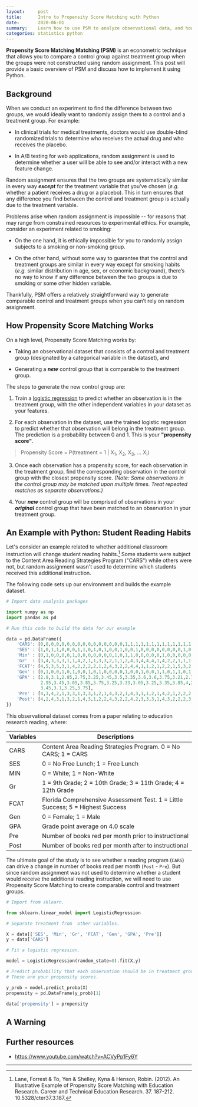 ```yaml
---
layout:     post
title:      Intro to Propensity Score Matching with Python
date:       2020-06-01
summary:    Learn how to use PSM to analyze observational data, and how to implement it from scratch using Python.
categories: statistics python
---
```


**Propensity Score Matching Matching (PSM)** is an econometric technique that allows you to compare a control group against treatment group when the groups were not constructed using random assignment. This post will provide a basic overview of PSM and discuss how to implement it using Python.

## Background

When we conduct an experiment to find the difference between two groups, we would ideally want to randomly assign them to a control and a treatment group. For example:

* In clinical trials for medical treatments, doctors would use double-blind randomized trials to determine who receives the actual drug and who receives the placebo.

* In A/B testing for web applications, random assignment is used to determine whether a user will be able to see and/or interact with a new feature change.

Random assignment ensures that the two groups are systematically similar in every way **_except_** for the treatment variable that you’ve chosen (_e.g._ whether a patient receives a drug or a placebo). This in turn ensures that any difference you find between the control and treatment group is actually due to the treatment variable.

Problems arise when random assignment is impossible -- for reasons that may range from constrained resources to experimental ethics. For example, consider an experiment related to smoking:

* On the one hand, it is ethically impossible for you to randomly assign subjects to a smoking or non-smoking group.

* On the other hand, without some way to guarantee that the control and treatment groups are similar in every way except for smoking habits (_e.g._ similar distribution in age, sex, or economic background), there’s no way to know if any difference between the two groups is due to smoking or some other hidden variable.

Thankfully, PSM offers a relatively straightforward way to generate comparable control and treatment groups when you can’t rely on random assignment.

## How Propensity Score Matching Works

On a high level, Propensity Score Matching works by:

* Taking an observational dataset that consists of a control and treatment group (designated by a categorical variable in the dataset), and

* Generating a **_new_** control group that is comparable to the treatment group.

The steps to generate the new control group are:

1. Train a [logistic regression](https://en.wikipedia.org/wiki/Logistic_regression?wprov=srpw1_0) to predict whether an observation is in the treatment group, with the other independent variables in your dataset as your features.

2. For each observation in the dataset, use the trained logistic regression to predict whether that observation will belong in the treatment group. The prediction is a probability between 0 and 1. This is your **"propensity score"**.

> Propensity Score = P(treatment = 1 | X<sub>1</sub>, X<sub>2</sub>, X<sub>3</sub>, ... X<sub>i</sub>)

3. Once each observation has a propensity score, for each observation in the treatment group, find the corresponding observation in the control group with the closest propensity score. _(Note: Some observations in the control group may be matched upon multiple times. Treat repeated matches as separate observations.)_

4. Your **_new_** control group will be comprised of observations in your **_original_** control group that have been matched to an observation in your treatment group.

## An Example with Python: Student Reading Habits

Let's consider an example related to whether additional classroom instruction will change student reading habits.[^1] Some students were subject to the Content Area Reading Strategies Program ("CARS") while others were not, but random assignment wasn't used to determine which students received this additional instruction.

The following code sets up our environment and builds the example dataset.

```Python
# Import data analysis packages

import numpy as np
import pandas as pd

# Run this code to build the data for our example

data = pd.DataFrame({
    'CARS': [0,0,0,0,0,0,0,0,0,0,0,0,0,0,0,0,1,1,1,1,1,1,1,1,1,1,1,1,1,1],
    'SES' : [1,0,1,1,0,0,0,1,1,0,1,0,1,0,0,1,0,0,1,0,0,0,0,0,0,0,0,1,0,0],
    'Min' : [0,1,0,0,0,0,1,0,0,0,0,0,0,0,1,0,1,1,0,0,0,0,0,1,0,0,0,0,0,1],
    'Gr'  : [3,4,3,3,3,1,1,4,2,1,1,3,3,2,1,1,2,4,3,4,4,4,1,4,2,2,1,1,1,2],
    'FCAT': [4,5,3,5,3,1,4,2,2,2,2,1,2,4,3,2,2,4,4,1,1,2,1,2,2,1,5,3,2,5],
    'Gen' : [0,1,0,0,1,0,1,0,0,1,0,1,0,0,0,0,1,0,0,1,0,0,1,1,0,1,1,0,1,1],
    'GPA' : [2.9,3.1,2.85,2.75,3.25,3.45,3.5,3.35,3.6,3.6,3.75,3.21,2.75,
             2.95,3.45,3.05,3.85,3.75,3.25,3.33,3.05,3.25,3.35,3.85,4,2.9,
             3.45,3.1,3.25,3.75],
    'Pre' : [4,3,4,2,1,3,3,1,3,3,1,2,1,4,3,2,1,4,3,1,1,2,1,4,2,1,2,2,2,2],
    'Post': [4,2,4,3,1,3,2,1,4,3,1,2,2,4,3,2,2,4,2,3,3,3,1,4,3,2,2,2,3,3]
})
```
This observational dataset comes from a paper relating to education research reading, where:

| Variables   	| Descriptions                                                                   	|
|-------------	|--------------------------------------------------------------------------------	|
| CARS        	| Content Area Reading Strategies Program. 0 = No CARS; 1 = CARS                  |
| SES         	| 0 = No Free Lunch; 1 = Free Lunch                                              	|
| MIN         	| 0 = White; 1 = Non-White                                                       	|
| Gr          	| 1 = 9th Grade; 2 = 10th Grade; 3 = 11th Grade; 4 = 12th Grade                  	|
| FCAT        	| Florida Comprehensive Assessment Test. 1 = Little Success; 5 = Highest Success 	|
| Gen         	| 0 = Female; 1 = Male                                                           	|
| GPA         	| Grade point average on 4.0 scale                                               	|
| Pre 	        | Number of books red per month prior to instructional                           	|
| Post 	        | Number of books red per month after to instructional                           	|

The ultimate goal of the study is to see whether a reading program (`CARS`) can drive a change in number of books read per month (`Post` - `Pre`). But since random assignment was not used to determine whether a student would receive the additional reading instruction, we will need to use Propensity Score Matching to create comparable control and treatment groups.

```python
# Import from sklearn.

from sklearn.linear_model import LogisticRegression

# Separate treatment from  other variables.

X = data[['SES', 'Min', 'Gr', 'FCAT', 'Gen', 'GPA', 'Pre']]
y = data['CARS']

# Fit a logistic regression.

model = LogisticRegression(random_state=0).fit(X,y)

# Predict probability that each observation should be in treatment group.
# These are your propensity scores.

y_prob = model.predict_proba(X)
propensity = pd.DataFrame(y_prob)[1]

data['propensity'] = propensity
```


## A Warning

## Further resources

* https://www.youtube.com/watch?v=ACVyPp1Fy6Y



---
[^1]: Lane, Forrest & To, Yen & Shelley, Kyna & Henson, Robin. (2012). An Illustrative Example of Propensity Score Matching with Education Research. Career and Technical Education Research. 37. 187-212. 10.5328/cter37.3.187.
